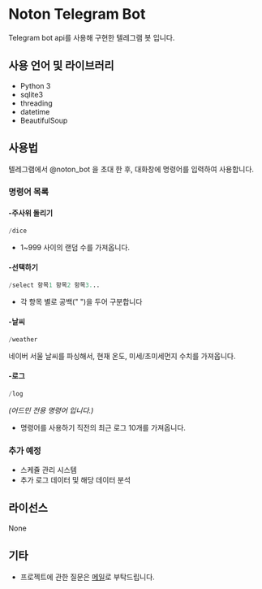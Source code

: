 
# Noton Telegram Bot

Telegram bot api를 사용해 구현한 텔레그램 봇 입니다.


## 사용 언어 및 라이브러리

* Python 3
* sqlite3
* threading
* datetime
* BeautifulSoup

## 사용법
텔레그램에서 @noton_bot 을 초대 한 후, 대화창에 명령어를 입력하여 사용합니다.

### 명령어 목록

#### -주사위 돌리기
```Python
/dice
```
* 1~999 사이의 랜덤 수를 가져옵니다.

#### -선택하기

```python
/select 항목1 항목2 항목3...
```

* 각 항목 별로 공백(" ")을 두어 구분합니다

#### -날씨
```Python
/weather
```
네이버 서울 날씨를 파싱해서, 현재 온도, 미세/초미세먼지 수치를 가져옵니다.

#### -로그
```Python
/log
```
*(어드민 전용 명령어 입니다.)*

* 명령어를 사용하기 직전의 최근 로그 10개를 가져옵니다.


### 추가 예정
* 스케쥴 관리 시스템
* 추가 로그 데이터 및 해당 데이터 분석

## 라이선스

None

## 기타
* 프로젝트에 관한 질문은 [메일](notonalcyone@gmail.com)로 부탁드립니다.
